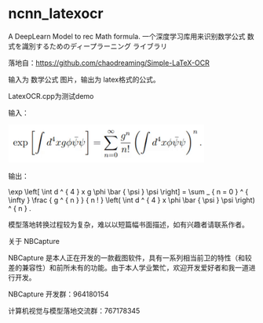 # ncnn_latexocr
A DeepLearn Model to rec Math formula.  一个深度学习库用来识别数学公式 数式を識別するためのディープラーニング ライブラリ

落地自：https://github.com/chaodreaming/Simple-LaTeX-OCR

输入为 数学公式 图片，输出为 latex格式的公式。

LatexOCR.cpp为测试demo

输入：

![](./assets/latex.png)

输出：

\exp \left[ \int d ^ { 4 } x g \phi \bar { \psi } \psi \right] = \sum _ { n = 0 } ^ { \infty } \frac { g ^ { n } } { n ! } \left( \int d ^ { 4 } x \phi \bar { \psi } \psi \right) ^ { n } .

模型落地转换过程较为复杂，难以以短篇幅书面描述，如有兴趣者请联系作者。

关于 NBCapture

NBCapture 是本人正在开发的一款截图软件，具有一系列相当前卫的特性（和较差的兼容性）和前所未有的功能。由于本人学业繁忙，欢迎开发爱好者和我一道进行开发。

NBCapture 开发群：964180154

计算机视觉与模型落地交流群：767178345
